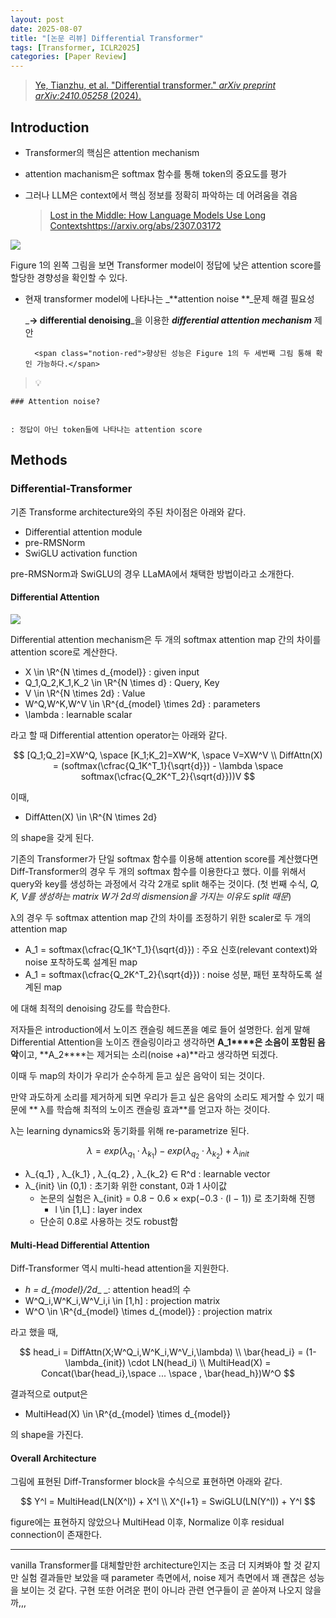 ```yaml
---
layout: post
date: 2025-08-07
title: "[논문 리뷰] Differential Transformer"
tags: [Transformer, ICLR2025]
categories: [Paper Review]
---
```


> [Ye, Tianzhu, et al. "Differential transformer." ](https://arxiv.org/abs/2410.05258)[_arXiv preprint arXiv:2410.05258_](https://arxiv.org/abs/2410.05258)[ (2024).](https://arxiv.org/abs/2410.05258)



## Introduction

- Transformer의 핵심은 attention mechanism
- attention machanism은 softmax 함수를 통해 token의 중요도를 평가
- 그러나 LLM은 context에서 핵심 정보를 정확히 파악하는 데 어려움을 겪음

	> [Lost in the Middle: How Language Models Use Long Contextshttps://arxiv.org/abs/2307.03172](https://arxiv.org/abs/2307.03172)


![](https://prod-files-secure.s3.us-west-2.amazonaws.com/542b861c-36a8-4051-84e5-8804b6728dba/9083ea56-691a-4752-ae26-47f403431ac8/image.png?X-Amz-Algorithm=AWS4-HMAC-SHA256&X-Amz-Content-Sha256=UNSIGNED-PAYLOAD&X-Amz-Credential=ASIAZI2LB4666J7IY4NI%2F20251004%2Fus-west-2%2Fs3%2Faws4_request&X-Amz-Date=20251004T060105Z&X-Amz-Expires=3600&X-Amz-Security-Token=IQoJb3JpZ2luX2VjEL7%2F%2F%2F%2F%2F%2F%2F%2F%2F%2FwEaCXVzLXdlc3QtMiJGMEQCIQDMpei7ns2YplcGzNa3Xp5xM5S%2F5AgW7ubZ6cgjgz0KbQIfTYe55%2BOvcezZg1y4WNyq8Mz0r0UgaNTcvmmnCja1sSr%2FAwhXEAAaDDYzNzQyMzE4MzgwNSIMgrSM8bvPFMUrWYeMKtwDlfu3Lji09ciZ8GM3LxQPt4XDzurZQ9ZHzdfX5rbCZGhbSheHislE9XvHJzn2rK5IZoc3OPZFH5gq7qknZTGvq5PbM8UvAghXmh3WKU%2BYuAwctI6e7wZwDsqfBOdQpQQ1aT0ETZbxS8BhY6GZBnl4ibkdQJ2wWPqkdJC3K%2BPaP53aZskp%2BdOTKK3XN%2BqglHVapGjuu%2Fd3lRelwHK%2BaD%2B0JPxU2eGChOP0i%2B2zds1O5cIsbxXBcbe1zWKyDmuNw4Zc0NgUsO4F1ob11nDNQOYkyEz6zBEVkBzH%2BQHGNVi7kb0%2FGVp7FA4jMwhhavnoucxH6l61B055KZuYFJrnpc%2BnTB6G7xvL1qUxBHlGjc%2FUsT%2FjfNT4z8o9zWpW4KfMN5ZngDKSJGuc9xniowT%2BkKwYLUzbRqneyxWVCuG49aVSNwIRoayL7qVPQ2tOWNzijDUmMZAbbMJP9y%2Bj1UUvKcFa5bIEp0QAJAq1ewbPIZxTBuwm5T9E0U1aIZtedj3udND85XjtpmVMP6e%2FIVdp6I2YhrBUG8K7Pi2kWwh5owERWMUbTN8cEiTNqWjSIFGCfmgqbvHia%2BhFrmPM1GCK9tT86NQuK5hIcNdiYoPEIVhnw72dOY5Le%2Fc8YfAYeFUw7d6CxwY6pgHQau%2BfkiMrf2dfnD8DRFLgU5mA4NORKcWMDUes3YJDIQ1Zlt6L%2FYhQUODVPTGZalZvHx4M6Xe%2BISxMNv%2B15qmUSXI45KShwCFpiUEgAuz2lRg2o6FU6QEJzofoiEReWX%2FZm2uY4Ugu2gvoEWkJq1%2BSWir1wS5sC6InRN76JegTy3utmDCmWRwOtALlVrJb99s8lA9QS5zOuzItCrpX1uEvsuiV0i8n&X-Amz-Signature=d19856c9d4ea5ae2aa6d86bbcb2cc5ff452c26af3fd2f418ef64381522df3abf&X-Amz-SignedHeaders=host&x-amz-checksum-mode=ENABLED&x-id=GetObject)


Figure 1의 왼쪽 그림을 보면 Transformer model이 정답에 낮은 attention score를 할당한 경향성을 확인할 수 있다.

- 현재 transformer model에 나타나는 _**attention noise **_문제 해결 필요성

	_**→ differential denoising**_을 이용한 _**differential attention mechanism**_ 제안


		<span class="notion-red">향상된 성능은 Figure 1의 두 세번째 그림 통해 확인 가능하다.</span>


> 💡 


	### Attention noise?


	: 정답이 아닌 token들에 나타나는 attention score



## Methods



### Differential-Transformer


기존 Transforme architecture와의 주된 차이점은 아래와 같다.

- Differential attention module
- pre-RMSNorm
- SwiGLU activation function

pre-RMSNorm과 SwiGLU의 경우 LLaMA에서 채택한 방법이라고 소개한다.



#### Differential Attention


![](https://prod-files-secure.s3.us-west-2.amazonaws.com/542b861c-36a8-4051-84e5-8804b6728dba/116d70b2-1963-4810-9167-f4c7d8a06e8f/image.png?X-Amz-Algorithm=AWS4-HMAC-SHA256&X-Amz-Content-Sha256=UNSIGNED-PAYLOAD&X-Amz-Credential=ASIAZI2LB4666J7IY4NI%2F20251004%2Fus-west-2%2Fs3%2Faws4_request&X-Amz-Date=20251004T060106Z&X-Amz-Expires=3600&X-Amz-Security-Token=IQoJb3JpZ2luX2VjEL7%2F%2F%2F%2F%2F%2F%2F%2F%2F%2FwEaCXVzLXdlc3QtMiJGMEQCIQDMpei7ns2YplcGzNa3Xp5xM5S%2F5AgW7ubZ6cgjgz0KbQIfTYe55%2BOvcezZg1y4WNyq8Mz0r0UgaNTcvmmnCja1sSr%2FAwhXEAAaDDYzNzQyMzE4MzgwNSIMgrSM8bvPFMUrWYeMKtwDlfu3Lji09ciZ8GM3LxQPt4XDzurZQ9ZHzdfX5rbCZGhbSheHislE9XvHJzn2rK5IZoc3OPZFH5gq7qknZTGvq5PbM8UvAghXmh3WKU%2BYuAwctI6e7wZwDsqfBOdQpQQ1aT0ETZbxS8BhY6GZBnl4ibkdQJ2wWPqkdJC3K%2BPaP53aZskp%2BdOTKK3XN%2BqglHVapGjuu%2Fd3lRelwHK%2BaD%2B0JPxU2eGChOP0i%2B2zds1O5cIsbxXBcbe1zWKyDmuNw4Zc0NgUsO4F1ob11nDNQOYkyEz6zBEVkBzH%2BQHGNVi7kb0%2FGVp7FA4jMwhhavnoucxH6l61B055KZuYFJrnpc%2BnTB6G7xvL1qUxBHlGjc%2FUsT%2FjfNT4z8o9zWpW4KfMN5ZngDKSJGuc9xniowT%2BkKwYLUzbRqneyxWVCuG49aVSNwIRoayL7qVPQ2tOWNzijDUmMZAbbMJP9y%2Bj1UUvKcFa5bIEp0QAJAq1ewbPIZxTBuwm5T9E0U1aIZtedj3udND85XjtpmVMP6e%2FIVdp6I2YhrBUG8K7Pi2kWwh5owERWMUbTN8cEiTNqWjSIFGCfmgqbvHia%2BhFrmPM1GCK9tT86NQuK5hIcNdiYoPEIVhnw72dOY5Le%2Fc8YfAYeFUw7d6CxwY6pgHQau%2BfkiMrf2dfnD8DRFLgU5mA4NORKcWMDUes3YJDIQ1Zlt6L%2FYhQUODVPTGZalZvHx4M6Xe%2BISxMNv%2B15qmUSXI45KShwCFpiUEgAuz2lRg2o6FU6QEJzofoiEReWX%2FZm2uY4Ugu2gvoEWkJq1%2BSWir1wS5sC6InRN76JegTy3utmDCmWRwOtALlVrJb99s8lA9QS5zOuzItCrpX1uEvsuiV0i8n&X-Amz-Signature=1d83faf0eed6edc88f73cae4c9f7b3a4cb51478a569a628fa2ec83f6463fd1aa&X-Amz-SignedHeaders=host&x-amz-checksum-mode=ENABLED&x-id=GetObject)


Differential attention mechanism은 두 개의 softmax attention map 간의 차이를 attention score로 계산한다.

- X \in \R^{N \times d\_{model}} : given input
- Q\_1,Q\_2,K\_1,K\_2 \in \R^{N \times d} : Query, Key
- V \in \R^{N \times 2d} : Value
- W^Q,W^K,W^V \in \R^{d\_{model} \times 2d} : parameters
- \lambda : learnable scalar

라고 할 때 Differential attention operator는 아래와 같다.


$$
[Q_1;Q_2]=XW^Q, \space [K_1;K_2]=XW^K, \space V=XW^V \\
DiffAttn(X) = (softmax(\cfrac{Q_1K^T_1}{\sqrt{d}}) - \lambda \space softmax(\cfrac{Q_2K^T_2}{\sqrt{d}}))V
$$


이때,

- DiffAtten(X) \in \R^{N \times 2d}

의 shape을 갖게 된다.


기존의 Transformer가 단일 softmax 함수를 이용해 attention score를 계산했다면 Diff-Transformer의 경우 두 개의 softmax 함수를 이용한다고 했다. 이를 위해서 query와 key를 생성하는 과정에서 각각 2개로 split 해주는 것이다. <span class="notion-red">(첫 번째 수식, </span><span class="notion-red">_Q, K, V를 생성하는 matrix W가 2d의 dismension을 가지는 이유도 split 때문_</span><span class="notion-red">)</span>


 λ의 경우 두 softmax attention map 간의 차이를 조정하기 위한 scaler로 두 개의 attention map

- A\_1 = softmax(\cfrac{Q\_1K^T\_1}{\sqrt{d}}) : 주요 신호(relevant context)와 noise 포착하도록 설계된 map
- A\_1 = softmax(\cfrac{Q\_2K^T\_2}{\sqrt{d}}) : noise 성분, 패턴 포착하도록 설계된 map 

에 대해 최적의 denoising 강도를 학습한다.


저자들은 introduction에서 노이즈 캔슬링 헤드폰을 예로 들어 설명한다. 쉽게 말해 Differential Attention을 노이즈 캔슬링이라고 생각하면 **A\_1****은 소음이 포함된 음악**이고, **A\_2****는 제거되는 소리(noise +a)**라고 생각하면 되겠다. 


이때 두 map의 차이가 우리가 순수하게 듣고 싶은 음악이 되는 것이다. 


만약 과도하게 소리를 제거하게 되면 우리가 듣고 싶은 음악의 소리도 제거할 수 있기 때문에 ** λ를 학습해 최적의 노이즈 캔슬링 효과**를 얻고자 하는 것이다.


λ는 learning dynamics와 동기화를 위해 re-parametrize 된다.


$$
\lambda = exp(\lambda_{q_1} \cdot \lambda_{k_1}) - exp(\lambda_{q_2} \cdot \lambda_{k_2}) + \lambda_{init}
$$

- λ\_{q\_1} , λ\_{k\_1} , λ\_{q\_2} , λ\_{k\_2} ∈ R^d : learnable vector
- λ\_{init} \in (0,1) : 초기화 위한 constant, 0과 1 사이값
	- 논문의 실험은 λ\_{init} = 0.8 − 0.6 × exp(−0.3 · (l − 1)) 로 초기화해 진행
		- l \in [1,L] : layer index
	- 단순히 0.8로 사용하는 것도 robust함


#### **Multi-Head Differential Attention**


Diff-Transformer 역시 multi-head attention을 지원한다.

- _h = d\_{model}/2d__ _: attention head의 수
- W^Q\_i,W^K\_i,W^V\_i,i \in [1,h] : projection matrix
- W^O \in \R^{d\_{model} \times d\_{model}} : projection matrix

라고 했을 때,


$$
head_i = DiffAttn(X;W^Q_i,W^K_i,W^V_i,\lambda) \\
\bar{head_i} = (1-\lambda_{init}) \cdot LN(head_i) \\
MultiHead(X) = Concat(\bar{head_i},\space ... \space , \bar{head_h})W^O
$$


결과적으로 output은

- MultiHead(X) \in \R^{d\_{model} \times d\_{model}}

의 shape을 가진다.



#### Overall Architecture


그림에 표현된 Diff-Transformer block을 수식으로 표현하면 아래와 같다.


$$
Y^l = MultiHead(LN(X^l)) + X^l \\
X^{l+1} = SwiGLU(LN(Y^l)) + Y^l
$$


figure에는 표현하지 않았으나 MultiHead 이후, Normalize 이후 residual connection이 존재한다.


---


vanilla Transformer를 대체할만한 architecture인지는 조금 더 지켜봐야 할 것 같지만 실험 결과들만 보았을 때 parameter 측면에서, noise 제거 측면에서 꽤 괜찮은 성능을 보이는 것 같다. 구현 또한 어려운 편이 아니라 관련 연구들이 곧 쏟아져 나오지 않을까,,,

